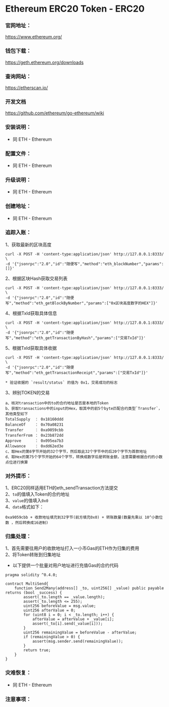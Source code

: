# Ethereum ERC20 Token - ERC20

### 官网地址：
https://www.ethereum.org/

### 钱包下载：
https://geth.ethereum.org/downloads

### 查询网站：
https://etherscan.io/

### 开发文档
https://github.com/ethereum/go-ethereum/wiki

### 安装说明：
* 同 ETH - Ethereum

### 配置文件：
* 同 ETH - Ethereum

### 升级说明：
* 同 ETH - Ethereum

### 创建地址：
* 同 ETH - Ethereum

### 追踪入账：
1、获取最新的区块高度
```
curl -X POST -H 'content-type:application/json' http://127.0.0.1:8333/ \
-d '{"jsonrpc":"2.0","id":"随便写","method":"eth_blockNumber","params":[]}'  
```
2、根据区块Hash获取交易列表
```
curl -X POST -H 'content-type:application/json' http://127.0.0.1:8333/ \
-d '{"jsonrpc":"2.0","id":"随便写","method":"eth_getBlockByNumber","params":["0x区块高度数字的HEX"]}'  
```
4、根据TxId获取具体信息
```
curl -X POST -H 'content-type:application/json' http://127.0.0.1:8333/ \
-d '{"jsonrpc":"2.0","id":"随便写","method":"eth_getTransactionByHash","params":["交易TxId"]}'  
```
5、根据TxId获取具体收据
```
curl -X POST -H 'content-type:application/json' http://127.0.0.1:8333/ \
-d '{"jsonrpc":"2.0","id":"随便写","method":"eth_getTransactionReceipt","params":["交易TxId"]}'  

* 验证收据的 `result/status` 的值为 0x1，交易成功的标志
```
3、辨别TOKEN的交易
```
a、核对transaction中的to的合约地址是否是本地的Token
b、获取transactions中的input的Hex，取其中的前5个byte匹配合约类型`Transfer`，其他类型如下
TotalSupply  ： 0x18160ddd
BalanceOf    ： 0x70a08231
Transfer     ： 0xa9059cbb
TransferFrom ： 0x23b872dd
Approve      ： 0x095ea7b3
Allowance    ： 0xdd62ed3e
c、取Hex的第6字节开始的32个字节，然后取此32个字节中的后20个字节为首款地址
d、取Hex的第75个字节开始的64个字节，转换成数字后是转账金额，注意需要根据合约的小数点位进行换算
```

### 对外提币：
1、ERC20同样适用ETH的eth_sendTransaction方法提交  
2、`to`的值填入Token的合约地址  
3、`value`的值填入`0x0`  
4、`data`格式如下：
```
0xa9059cbb + 收款地址填充到32字节(前方填充0x0) + 转账数量(数量先乘以 10^小数位数 ，然后转换成16进制)
```

### 归集处理：
1、首先需要往用户的收款地址打入一小币Gas的ETH作为归集的费用  
2、将Token转账到归集地址

* 以下提供一个批量对用户地址进行充值Gas的合约代码
```
pragma solidity ^0.4.0;

contract MultiSend{
    function Send2Many(address[] _to, uint256[] _value) public payable returns (bool _success) {
		assert(_to.length == _value.length);
		assert(_to.length <= 255);
		uint256 beforeValue = msg.value;
		uint256 afterValue = 0;
		for (uint8 i = 0; i < _to.length; i++) {
			afterValue = afterValue + _value[i];
			assert(_to[i].send(_value[i]));
		}
		uint256 remainingValue = beforeValue - afterValue;
		if (remainingValue > 0) {
			assert(msg.sender.send(remainingValue));
		}
		return true;
	}
}
```

### 灾难恢复：
* 同 ETH - Ethereum

### 注意事项：
